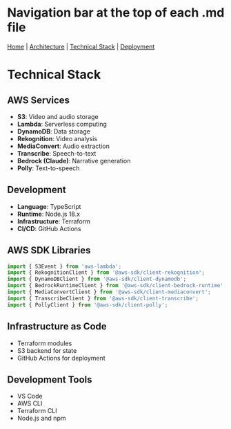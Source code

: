 # Navigation bar at the top of each .md file
[Home](./README.md) | 
[Architecture](./architecture.md) | 
[Technical Stack](./technical-stack.md) | 
[Deployment](./deployment.md)

# Technical Stack

## AWS Services
- **S3**: Video and audio storage
- **Lambda**: Serverless computing
- **DynamoDB**: Data storage
- **Rekognition**: Video analysis
- **MediaConvert**: Audio extraction
- **Transcribe**: Speech-to-text
- **Bedrock (Claude)**: Narrative generation
- **Polly**: Text-to-speech

## Development
- **Language**: TypeScript
- **Runtime**: Node.js 18.x
- **Infrastructure**: Terraform
- **CI/CD**: GitHub Actions

## AWS SDK Libraries
```typescript
import { S3Event } from 'aws-lambda';
import { RekognitionClient } from '@aws-sdk/client-rekognition';
import { DynamoDBClient } from '@aws-sdk/client-dynamodb';
import { BedrockRuntimeClient } from '@aws-sdk/client-bedrock-runtime';
import { MediaConvertClient } from '@aws-sdk/client-mediaconvert';
import { TranscribeClient } from '@aws-sdk/client-transcribe';
import { PollyClient } from '@aws-sdk/client-polly';
```

## Infrastructure as Code
- Terraform modules
- S3 backend for state
- GitHub Actions for deployment

## Development Tools
- VS Code
- AWS CLI
- Terraform CLI
- Node.js and npm